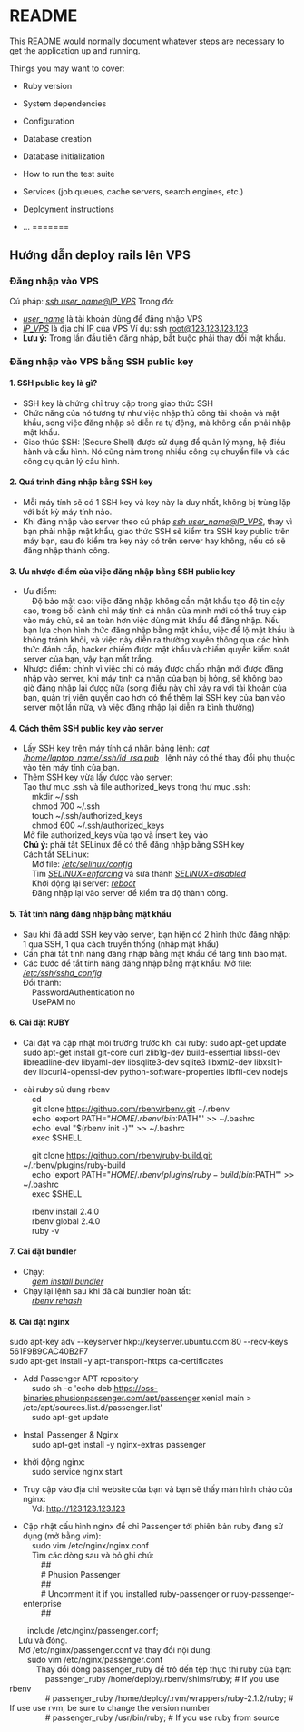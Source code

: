 # README

This README would normally document whatever steps are necessary to get the
application up and running.

Things you may want to cover:

* Ruby version

* System dependencies

* Configuration

* Database creation

* Database initialization

* How to run the test suite

* Services (job queues, cache servers, search engines, etc.)

* Deployment instructions

* ...
=======
## Hướng dẫn deploy rails lên VPS
### Đăng nhập vào VPS
Cú pháp: <em><u>ssh user_name@IP_VPS</u></em>
Trong đó:
* <em><u>user_name</u></em> là tài khoản dùng để đăng nhập VPS
* <em><u>IP_VPS</u></em> là địa chỉ IP của VPS
Ví dụ: ssh root@123.123.123.123
* <strong>Lưu ý:</strong> Trong lần đầu tiên đăng nhập, bắt buộc phải thay đổi mật khẩu.
### Đăng nhập vào VPS bằng SSH public key
#### 1. SSH public key là gì?
* SSH key là chứng chỉ truy cập trong giao thức SSH
* Chức năng của nó tương tự như việc nhập thủ công tài khoản và mật khẩu, song việc đăng nhập sẽ diễn ra tự động, mà không cần phải nhập mật khẩu.
* Giao thức SSH: (Secure Shell) được sử dụng để quản lý mạng, hệ điều hành và cấu hình. Nó cũng nằm trong nhiều công cụ chuyển file và các công cụ quản lý cấu hình.
#### 2. Quá trình đăng nhập bằng SSH key
* Mỗi máy tính sẽ có 1 SSH key và key này là duy nhất, không bị trùng lặp với  bất kỳ máy tính nào.
* Khi đăng nhập vào server theo cú pháp <em><u>ssh user_name@IP_VPS</u></em>, thay vì bạn phải nhập mật khẩu, giao thức SSH sẽ kiểm tra SSH key public trên máy bạn, sau đó kiểm tra key này có trên server hay không, nếu có sẽ đăng nhập thành công.
#### 3. Ưu nhược điểm của việc đăng nhập bằng SSH public key
* Ưu điểm:<br>
    &nbsp;&nbsp;&nbsp;&nbsp;Độ bảo mật cao: việc đăng nhập không cần mật khẩu tạo độ tin cậy cao, trong bối cảnh chỉ máy tính cá nhân của mình mới có thể truy cập vào máy chủ, sẽ an toàn hơn việc dùng mật khẩu để đăng nhập. Nếu bạn lựa chọn hình thức  đăng nhập bằng mật khẩu, việc để lộ mật khẩu là không tránh khỏi, và việc này diễn ra thường xuyên thông qua các hình thức đánh cắp, hacker chiếm được mật khẩu và chiếm quyền kiểm soát server của bạn, vậy bạn mất trắng.
* Nhược điểm: chính vì việc chỉ có máy được chấp nhận mới được đăng nhập vào server, khi máy tính cá nhân của bạn bị hỏng, sẽ không bao giờ đăng nhập lại được nữa (song điều này chỉ xảy ra  với tài khoản của bạn, quản trị viên quyền cao hơn có thể thêm lại SSH key của bạn vào server một lần nữa, và việc đăng nhập lại diễn ra bình thường)
#### 4. Cách thêm SSH public key vào server
* Lấy SSH key trên máy tính cá nhân bằng lệnh: <em><u>cat /home/laptop_name/.ssh/id_rsa.pub</u></em> , lệnh này có thể thay đổi phụ thuộc vào tên máy tính của bạn.
* Thêm SSH key vừa lấy được vào server:<br>
    Tạo thư mục .ssh và file  authorized_keys trong thư mục .ssh:<br>
      &nbsp;&nbsp;&nbsp;&nbsp;mkdir ~/.ssh<br>
      &nbsp;&nbsp;&nbsp;&nbsp;chmod 700 ~/.ssh<br>
      &nbsp;&nbsp;&nbsp;&nbsp;touch ~/.ssh/authorized_keys<br>
      &nbsp;&nbsp;&nbsp;&nbsp;chmod 600 ~/.ssh/authorized_keys<br>
    Mở file authorized_keys vừa tạo và insert key vào<br>
    <strong>Chú ý: </strong> phải tắt SELinux để có thể đăng nhập bằng SSH key<br>
    Cách tắt SELinux:<br>
      &nbsp;&nbsp;&nbsp;&nbsp;Mở file: <em><u>/etc/selinux/config</u></em><br>
      &nbsp;&nbsp;&nbsp;&nbsp;Tìm <em><u>SELINUX=enforcing</u></em> và sửa thành <em><u>SELINUX=disabled</u></em><br>
      &nbsp;&nbsp;&nbsp;&nbsp;Khởi động lại server: <em><u>reboot</u></em><br>
      &nbsp;&nbsp;&nbsp;&nbsp;Đăng nhập lại vào server để kiểm tra độ thành công.<br>
#### 5. Tắt tính năng đăng nhập bằng mật khẩu
* Sau khi đã add SSH key vào server, bạn hiện có 2 hình thức đăng nhập: 1 qua SSH, 1 qua cách truyền thống (nhập mật khẩu)
* Cần phải tắt tính năng đăng nhập bằng mật khẩu để tăng tính bảo mật.
* Các bước để tắt tính năng đăng nhập bằng mật khẩu:
    Mở file: <em><u>/etc/ssh/sshd_config</u></em><br>
    Đổi thành:<br>
      &nbsp;&nbsp;&nbsp;&nbsp;PasswordAuthentication no<br>
      &nbsp;&nbsp;&nbsp;&nbsp;UsePAM no<br>
#### 6. Cài đặt RUBY
* Cài đặt và cập nhật môi trường trước khi cài ruby:
  sudo apt-get update
  sudo apt-get install git-core curl zlib1g-dev build-essential libssl-dev libreadline-dev libyaml-dev libsqlite3-dev sqlite3 libxml2-dev libxslt1-dev libcurl4-openssl-dev python-software-properties libffi-dev nodejs
* cài ruby sử dụng rbenv<br>
	&nbsp;&nbsp;&nbsp;&nbsp;cd<br>
	&nbsp;&nbsp;&nbsp;&nbsp;git clone https://github.com/rbenv/rbenv.git ~/.rbenv<br>
	&nbsp;&nbsp;&nbsp;&nbsp;echo 'export PATH="$HOME/.rbenv/bin:$PATH"' >> ~/.bashrc<br>
	&nbsp;&nbsp;&nbsp;&nbsp;echo 'eval "$(rbenv init -)"' >> ~/.bashrc<br>
	&nbsp;&nbsp;&nbsp;&nbsp;exec $SHELL<br>

	&nbsp;&nbsp;&nbsp;&nbsp;git clone https://github.com/rbenv/ruby-build.git ~/.rbenv/plugins/ruby-build<br>
	&nbsp;&nbsp;&nbsp;&nbsp;echo 'export PATH="$HOME/.rbenv/plugins/ruby-build/bin:$PATH"' >> ~/.bashrc<br>
	&nbsp;&nbsp;&nbsp;&nbsp;exec $SHELL<br>

	&nbsp;&nbsp;&nbsp;&nbsp;rbenv install 2.4.0<br>
	&nbsp;&nbsp;&nbsp;&nbsp;rbenv global 2.4.0<br>
	&nbsp;&nbsp;&nbsp;&nbsp;ruby -v<br>
#### 7. Cài đặt bundler
* Chạy:<br>
&nbsp;&nbsp;&nbsp;&nbsp;<em><u>gem install bundler</u></em><br>
* Chạy lại lệnh sau khi đã cài bundler hoàn tất:<br>
&nbsp;&nbsp;&nbsp;&nbsp;<em><u>rbenv rehash </u></em><br>
#### 8. Cài đặt nginx
sudo apt-key adv --keyserver hkp://keyserver.ubuntu.com:80 --recv-keys 561F9B9CAC40B2F7<br>
sudo apt-get install -y apt-transport-https ca-certificates<br>
* Add Passenger APT repository<br>
&nbsp;&nbsp;&nbsp;&nbsp;sudo sh -c 'echo deb https://oss-binaries.phusionpassenger.com/apt/passenger xenial main > /etc/apt/sources.list.d/passenger.list'<br>
&nbsp;&nbsp;&nbsp;&nbsp;sudo apt-get update<br>

* Install Passenger & Nginx<br>
&nbsp;&nbsp;&nbsp;&nbsp;sudo apt-get install -y nginx-extras passenger<br>
* khởi động nginx:<br>
&nbsp;&nbsp;&nbsp;&nbsp;sudo service nginx start<br>
* Truy cập vào địa chỉ website của bạn và bạn sẽ thấy màn hình chào của nginx:<br>
&nbsp;&nbsp;&nbsp;&nbsp;Vd: http://123.123.123.123<br>
* Cập nhật cấu hình nginx để chỉ Passenger tới phiên bản ruby đang sử dụng (mở bằng vim):<br>
&nbsp;&nbsp;&nbsp;&nbsp;sudo vim /etc/nginx/nginx.conf<br>
&nbsp;&nbsp;&nbsp;&nbsp;Tìm các dòng sau và bỏ ghi chú:<br>
&nbsp;&nbsp;&nbsp;&nbsp;&nbsp;&nbsp;&nbsp;&nbsp;##<br>
&nbsp;&nbsp;&nbsp;&nbsp;&nbsp;&nbsp;&nbsp;&nbsp;# Phusion Passenger<br>
&nbsp;&nbsp;&nbsp;&nbsp;&nbsp;&nbsp;&nbsp;&nbsp;##<br>
&nbsp;&nbsp;&nbsp;&nbsp;&nbsp;&nbsp;&nbsp;&nbsp;# Uncomment it if you installed ruby-passenger or ruby-passenger-enterprise<br>
&nbsp;&nbsp;&nbsp;&nbsp;&nbsp;&nbsp;&nbsp;&nbsp;##<br>

&nbsp;&nbsp;&nbsp;&nbsp;&nbsp;&nbsp;&nbsp;&nbsp;include /etc/nginx/passenger.conf;<br>
&nbsp;&nbsp;&nbsp;&nbsp;Lưu và đóng.<br>
&nbsp;&nbsp;&nbsp;&nbsp;Mở /etc/nginx/passenger.conf và thay đổi nội dung:<br>
&nbsp;&nbsp;&nbsp;&nbsp;&nbsp;&nbsp;&nbsp;&nbsp;sudo vim /etc/nginx/passenger.conf<br>
&nbsp;&nbsp;&nbsp;&nbsp;&nbsp;&nbsp;&nbsp;&nbsp;&nbsp;&nbsp;&nbsp;&nbsp;Thay đổi dòng passenger_ruby để trỏ đến tệp thực thi ruby ​​của bạn:<br>
&nbsp;&nbsp;&nbsp;&nbsp;&nbsp;&nbsp;&nbsp;&nbsp;&nbsp;&nbsp;&nbsp;&nbsp;&nbsp;&nbsp;&nbsp;&nbsp;passenger_ruby /home/deploy/.rbenv/shims/ruby; # If you use rbenv<br>
&nbsp;&nbsp;&nbsp;&nbsp;&nbsp;&nbsp;&nbsp;&nbsp;&nbsp;&nbsp;&nbsp;&nbsp;&nbsp;&nbsp;&nbsp;&nbsp;# passenger_ruby /home/deploy/.rvm/wrappers/ruby-2.1.2/ruby; # If use use rvm, be sure to change the version number<br>
&nbsp;&nbsp;&nbsp;&nbsp;&nbsp;&nbsp;&nbsp;&nbsp;&nbsp;&nbsp;&nbsp;&nbsp;&nbsp;&nbsp;&nbsp;&nbsp;# passenger_ruby /usr/bin/ruby; # If you use ruby from source<br>

